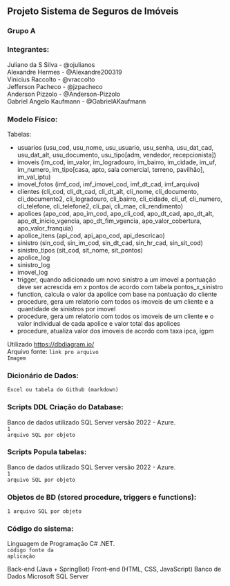 ## Projeto Sistema de Seguros de Imóveis

### Grupo A

### Integrantes:
Juliano da S Silva - @ojulianos<br>
Alexandre Hermes - @Alexandre200319<br>
Vinicius Raccolto - @vraccolto<br>
Jefferson Pacheco - @jzpacheco<br>
Anderson Pizzolo - @Anderson-Pizzolo<br>
Gabriel Angelo Kaufmann - @GabrielAKaufmann<br>

### Modelo Físico:
Tabelas:
- usuarios (usu_cod, usu_nome, usu_usuario, usu_senha, usu_dat_cad, usu_dat_alt, usu_documento, usu_tipo[adm, vendedor, recepcionista])
- imoveis (im_cod, im_valor, im_logradouro, im_bairro, im_cidade, im_uf, im_numero, im_tipo[casa, apto, sala comercial, terreno, pavilhão], im_val_iptu) 
- imovel_fotos (imf_cod, imf_imovel_cod, imf_dt_cad, imf_arquivo)
- clientes (cli_cod, cli_dt_cad, cli_dt_alt, cli_nome, cli_documento, cli_documento2, cli_logradouro, cli_bairro, cli_cidade, cli_uf, cli_numero, cli_telefone, cli_telefone2, cli_pai, cli_mae, cli_rendimento)
- apolices (apo_cod, apo_im_cod, apo_cli_cod, apo_dt_cad, apo_dt_alt, apo_dt_inicio_vgencia, apo_dt_fim_vgencia, apo_valor_cobertura, apo_valor_franquia)
- apolice_itens (api_cod, api_apo_cod, api_descricao)
- sinistro (sin_cod, sin_im_cod, sin_dt_cad, sin_hr_cad, sin_sit_cod)
- sinistro_tipos (sit_cod, sit_nome, sit_pontos)
- apolice_log
- sinistro_log
- imovel_log
- trigger, quando adicionado um novo sinistro a um imovel a pontuação deve ser acrescida em x pontos de acordo com tabela pontos_x_sinistro
- function, calcula o valor da apolice com base na pontuação do cliente
- procedure, gera um relatorio com todos os imoveis de um cliente e a quantidade de sinistros por imovel
- procedure, gera um relatorio com todos os imoveis de um cliente e o valor individual de cada apolice e valor total das apolices
- procedure, atualiza valor dos imoveis de acordo com taxa ipca, igpm

Utilizado https://dbdiagram.io/<br>
Arquivo fonte: <code>link pro arquivo</code><br>
<code>Imagem</code>
  
### Dicionário de Dados:
<code>Excel ou tabela do Github (markdown)</code>

### Scripts DDL Criação do Database:
Banco de dados utilizado SQL Server versão 2022 - Azure.<br>
<code>1 arquivo SQL por objeto</code>

### Scripts Popula tabelas:
Banco de dados utilizado SQL Server versão 2022 - Azure.<br>
<code>1 arquivo SQL por objeto</code>

### Objetos de BD (stored procedure, triggers e functions):
<code>1 arquivo SQL por objeto</code>
  
### Código do sistema:
Linguagem de Programação C# .NET.<br>
<code>código fonte da aplicação</code>

Back-end (Java + SpringBot)
Front-end (HTML, CSS, JavaScript)
Banco de Dados Microsoft SQL Server
